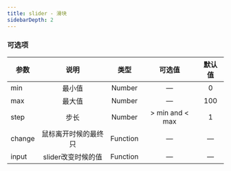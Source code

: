 ```yaml
---
title: slider - 滑块
sidebarDepth: 2
---
```





<ClientOnly><slider-demo /></ClientOnly>

### 可选项

| 参数        | 说明           | 类型  | 可选值  | 默认值  |
| ------------- |:--------:| :-----:|:-----:|:------------:|
| min      | 最小值 | Number | — |  0 |
| max      | 最大值 | Number | — |  100 |
| step      | 步长 | Number | > min and  < max |  1 |
| change      |鼠标离开时候的最终只| Function | — | —  |
| input      |slider改变时候的值| Function | — | —  |